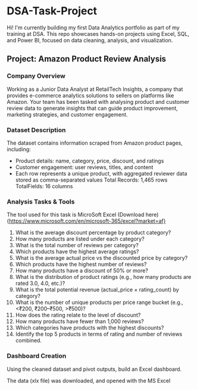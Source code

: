 # DSA-Task-Project
Hi! I'm currently building my first Data Analytics portfolio as part of my training at DSA. This repo showcases hands-on projects using Excel, SQL, and Power BI, focused on data cleaning, analysis, and visualization.

## Project: Amazon Product Review Analysis

### Company Overview
Working as a Junior Data Analyst at RetailTech Insights, a company that provides e-commerce analytics solutions to sellers on platforms like Amazon. Your team has been
tasked with analysing product and customer review data to generate insights that can guide product improvement, marketing strategies, and customer engagement.

### Dataset Description
The dataset contains information scraped from Amazon product pages, including:
-  Product details: name, category, price, discount, and ratings
- Customer engagement: user reviews, titles, and content
- Each row represents a unique product, with aggregated reviewer data stored as comma-separated values
Total Records: 1,465 rows TotalFields: 16 columns

### Analysis Tasks & Tools
The tool used for this task is MicroSoft Excel (Download here){https://www.microsoft.com/en/microsoft-365/excel?market=af}

   1. What is the average discount percentage by product category?
   2. How many products are listed under each category?
   3. What is the total number of reviews per category?
   4. Which products have the highest average ratings?
   5. What is the average actual price vs the discounted price by category?
   6. Which products have the highest number of reviews?
   7. How many products have a discount of 50% or more?
   8. What is the distribution of product ratings (e.g., how many products are rated 3.0, 4.0, etc.)?
   9. What is the total potential revenue (actual_price × rating_count) by category?
   10. What is the number of unique products per price range bucket (e.g., <₹200, ₹200–₹500, >₹500)?
   11. How does the rating relate to the level of discount?
   12. How many products have fewer than 1,000 reviews?
   13. Which categories have products with the highest discounts?
   14. Identify the top 5 products in terms of rating and number of reviews combined.

### Dashboard Creation
Using the cleaned dataset and pivot outputs, build an Excel dashboard.




The data (xlx file) was downloaded, and opened with the MS Excel 


